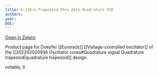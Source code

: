 ```yaml
---
title: A-110-6 Trapezoid Thru Zero Quadrature VCO
authors: 
year: 
DOI: 
---
```


[Open in Zotero](zotero://select/items/@A1106TrapezoidThru)

Product page for Doepfer [[Eurorack]] [[Voltage-controlled oscillator]] of the [[202202020936 Oscillator cores#Quadrature signal Quadrature trapezoid|quadrature trapezoid]] design.

notably, it 